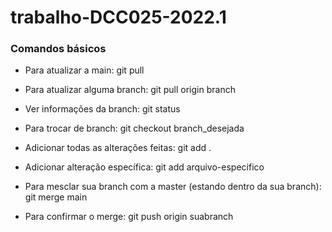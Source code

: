 # trabalho-DCC025-2022.1


### Comandos básicos
- Para atualizar a main: git pull

- Para atualizar alguma branch: git pull origin branch

- Ver informações da branch: git status

- Para trocar de branch: git checkout branch_desejada

- Adicionar todas as alterações feitas: git add .

- Adicionar alteração específica: git add arquivo-especifico

- Para mesclar sua branch com a master (estando dentro da sua branch): git merge main

- Para confirmar o merge: git push origin suabranch